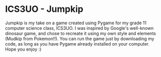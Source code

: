 # ICS3UO - Jumpkip
Jumpkip is my take on a game created using Pygame for my grade 11 computer science class, ICS3UO. I was inspired by Google's well-known dinosaur game, and chose to recreate it using my own style and elements (Mudkip from Pokemon!!). You can run the game just by downloading my code, as long as you have Pygame already installed on your computer. Hope you enjoy :)
